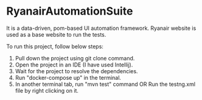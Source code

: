 # RyanairAutomationSuite
It is a data-driven, pom-based UI automation framework. Ryanair website is used as a base website to run the tests.

To run this project, follow below steps:
1. Pull down the project using git clone command.
2. Open the project in an IDE (I have used Intellij).
3. Wait for the project to resolve the dependencies.
4. Run "docker-compose up" in the terminal.
5. In another terminal tab, run "mvn test" command 
   OR
   Run the testng.xml file by right clicking on it.
